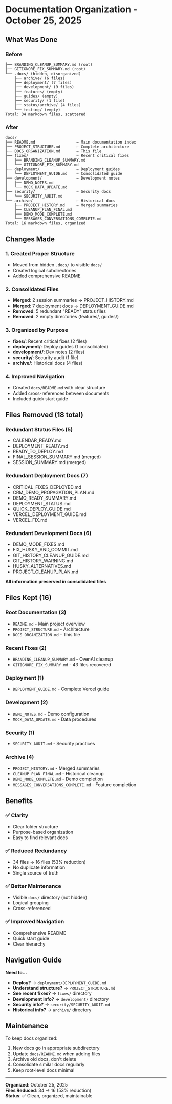 # Documentation Organization - October 25, 2025

## What Was Done

### Before
```
├── BRANDING_CLEANUP_SUMMARY.md (root)
├── GITIGNORE_FIX_SUMMARY.md (root)
└── .docs/ (hidden, disorganized)
    ├── archive/ (6 files)
    ├── deployment/ (7 files)
    ├── development/ (9 files)
    ├── features/ (empty)
    ├── guides/ (empty)
    ├── security/ (1 file)
    ├── status/archive/ (4 files)
    └── testing/ (empty)
Total: 34 markdown files, scattered
```

### After
```
docs/
├── README.md                  ← Main documentation index
├── PROJECT_STRUCTURE.md       ← Complete architecture
├── DOCS_ORGANIZATION.md       ← This file
├── fixes/                     ← Recent critical fixes
│   ├── BRANDING_CLEANUP_SUMMARY.md
│   └── GITIGNORE_FIX_SUMMARY.md
├── deployment/                ← Deployment guides
│   └── DEPLOYMENT_GUIDE.md    ← Consolidated guide
├── development/               ← Development notes
│   ├── DEMO_NOTES.md
│   └── MOCK_DATA_UPDATE.md
├── security/                  ← Security docs
│   └── SECURITY_AUDIT.md
└── archive/                   ← Historical docs
    ├── PROJECT_HISTORY.md     ← Merged summaries
    ├── CLEANUP_PLAN_FINAL.md
    ├── DEMO_MODE_COMPLETE.md
    └── MESSAGES_CONVERSATIONS_COMPLETE.md
Total: 16 markdown files, organized
```

## Changes Made

### 1. Created Proper Structure
- Moved from hidden `.docs/` to visible `docs/`
- Created logical subdirectories
- Added comprehensive README

### 2. Consolidated Files
- **Merged**: 2 session summaries → PROJECT_HISTORY.md
- **Merged**: 7 deployment docs → DEPLOYMENT_GUIDE.md
- **Removed**: 5 redundant "READY" status files
- **Removed**: 2 empty directories (features/, guides/)

### 3. Organized by Purpose
- **fixes/**: Recent critical fixes (2 files)
- **deployment/**: Deploy guides (1 consolidated)
- **development/**: Dev notes (2 files)
- **security/**: Security audit (1 file)
- **archive/**: Historical docs (4 files)

### 4. Improved Navigation
- Created `docs/README.md` with clear structure
- Added cross-references between documents
- Included quick start guide

## Files Removed (18 total)

### Redundant Status Files (5)
- CALENDAR_READY.md
- DEPLOYMENT_READY.md  
- READY_TO_DEPLOY.md
- FINAL_SESSION_SUMMARY.md (merged)
- SESSION_SUMMARY.md (merged)

### Redundant Deployment Docs (7)
- CRITICAL_FIXES_DEPLOYED.md
- CRM_DEMO_PROPAGATION_PLAN.md
- DEMO_READY_SUMMARY.md
- DEPLOYMENT_STATUS.md
- QUICK_DEPLOY_GUIDE.md
- VERCEL_DEPLOYMENT_GUIDE.md
- VERCEL_FIX.md

### Redundant Development Docs (6)
- DEMO_MODE_FIXES.md
- FIX_HUSKY_AND_COMMIT.md
- GIT_HISTORY_CLEANUP_GUIDE.md
- GIT_HISTORY_WARNING.md
- HUSKY_ALTERNATIVES.md
- PROJECT_CLEANUP_PLAN.md

**All information preserved in consolidated files**

## Files Kept (16)

### Root Documentation (3)
- `README.md` - Main project overview
- `PROJECT_STRUCTURE.md` - Architecture
- `DOCS_ORGANIZATION.md` - This file

### Recent Fixes (2)
- `BRANDING_CLEANUP_SUMMARY.md` - OvenAI cleanup
- `GITIGNORE_FIX_SUMMARY.md` - 43 files recovered

### Deployment (1)
- `DEPLOYMENT_GUIDE.md` - Complete Vercel guide

### Development (2)
- `DEMO_NOTES.md` - Demo configuration
- `MOCK_DATA_UPDATE.md` - Data procedures

### Security (1)
- `SECURITY_AUDIT.md` - Security practices

### Archive (4)
- `PROJECT_HISTORY.md` - Merged summaries
- `CLEANUP_PLAN_FINAL.md` - Historical cleanup
- `DEMO_MODE_COMPLETE.md` - Demo completion
- `MESSAGES_CONVERSATIONS_COMPLETE.md` - Feature completion

## Benefits

### ✅ Clarity
- Clear folder structure
- Purpose-based organization
- Easy to find relevant docs

### ✅ Reduced Redundancy
- 34 files → 16 files (53% reduction)
- No duplicate information
- Single source of truth

### ✅ Better Maintenance
- Visible `docs/` directory (not hidden)
- Logical grouping
- Cross-referenced

### ✅ Improved Navigation
- Comprehensive README
- Quick start guide
- Clear hierarchy

## Navigation Guide

**Need to...**
- **Deploy?** → `deployment/DEPLOYMENT_GUIDE.md`
- **Understand structure?** → `PROJECT_STRUCTURE.md`
- **See recent fixes?** → `fixes/` directory
- **Development info?** → `development/` directory
- **Security info?** → `security/SECURITY_AUDIT.md`
- **Historical info?** → `archive/` directory

## Maintenance

To keep docs organized:
1. New docs go in appropriate subdirectory
2. Update `docs/README.md` when adding files
3. Archive old docs, don't delete
4. Consolidate similar docs regularly
5. Keep root-level docs minimal

---

**Organized**: October 25, 2025  
**Files Reduced**: 34 → 16 (53% reduction)  
**Status**: ✅ Clean, organized, maintainable

